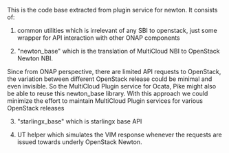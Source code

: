 This is the code base extracted from plugin service for newton. It consists of:

1. common utilities which is irrelevant of any SBI to openstack, just some wrapper for API interaction with other ONAP components

2. "newton_base" which is the translation of MultiCloud NBI to OpenStack Newton NBI.

Since from ONAP perspective, there are limited API requests to OpenStack, the variation between different OpenStack release could be minimal and even invisible. So the MultiCloud Plugin service for Ocata, Pike might also be able to reuse this newton_base library. With this approach we could minimize the effort to maintain MultiCloud Plugin services for various OpenStack releases

3. "starlingx_base" which is starlingx base API

4. UT helper which simulates the VIM response whenever the requests are issued towards underly OpenStack Newton.

